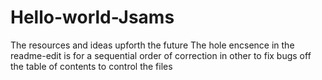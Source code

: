 # Hello-world-Jsams
The resources and ideas upforth the future 
The hole encsence in the readme-edit is for a sequential order of correction in other to fix bugs off the table of contents to control the files 

